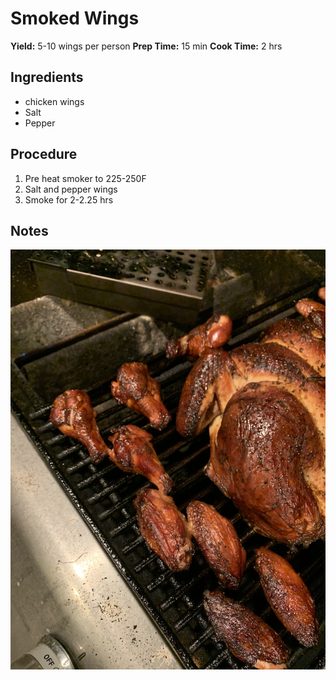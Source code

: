 # Smoked Wings
**Yield:** 5-10 wings per person
**Prep Time:** 15 min
**Cook Time:** 2 hrs

## Ingredients
- chicken wings
- Salt
- Pepper

## Procedure
1. Pre heat smoker to 225-250F
2. Salt and pepper wings
3. Smoke for 2-2.25 hrs

## Notes
![image](.attachments/e5c884eb75c244307a1fe697bad8a88e09add326.jpeg) 
